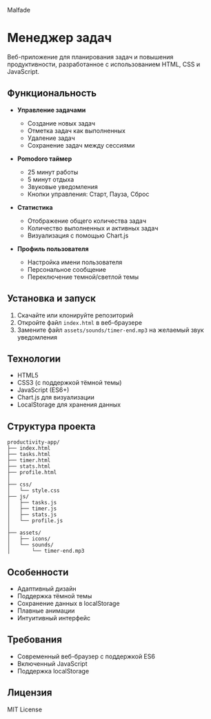Malfade

# Менеджер задач

Веб-приложение для планирования задач и повышения продуктивности, разработанное с использованием HTML, CSS и JavaScript.

## Функциональность

- **Управление задачами**
  - Создание новых задач
  - Отметка задач как выполненных
  - Удаление задач
  - Сохранение задач между сессиями

- **Pomodoro таймер**
  - 25 минут работы
  - 5 минут отдыха
  - Звуковые уведомления
  - Кнопки управления: Старт, Пауза, Сброс

- **Статистика**
  - Отображение общего количества задач
  - Количество выполненных и активных задач
  - Визуализация с помощью Chart.js

- **Профиль пользователя**
  - Настройка имени пользователя
  - Персональное сообщение
  - Переключение темной/светлой темы

## Установка и запуск

1. Скачайте или клонируйте репозиторий
2. Откройте файл `index.html` в веб-браузере
3. Замените файл `assets/sounds/timer-end.mp3` на желаемый звук уведомления

## Технологии

- HTML5
- CSS3 (с поддержкой тёмной темы)
- JavaScript (ES6+)
- Chart.js для визуализации
- LocalStorage для хранения данных

## Структура проекта

```
productivity-app/
├── index.html
├── tasks.html
├── timer.html
├── stats.html
├── profile.html
│
├── css/
│   └── style.css
├── js/
│   ├── tasks.js
│   ├── timer.js
│   ├── stats.js
│   └── profile.js
│
├── assets/
│   ├── icons/
│   └── sounds/
│       └── timer-end.mp3
```

## Особенности

- Адаптивный дизайн
- Поддержка тёмной темы
- Сохранение данных в localStorage
- Плавные анимации
- Интуитивный интерфейс

## Требования

- Современный веб-браузер с поддержкой ES6
- Включенный JavaScript
- Поддержка localStorage

## Лицензия

MIT License 